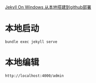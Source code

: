 [Jekyll On Windows 从本地搭建到github部署](https://carlos9310.github.io/2017/06/27/jekyll-install/)

# 本地启动
```
bundle exec jekyll serve
```

# 本地编辑
```
http://localhost:4000/admin
```